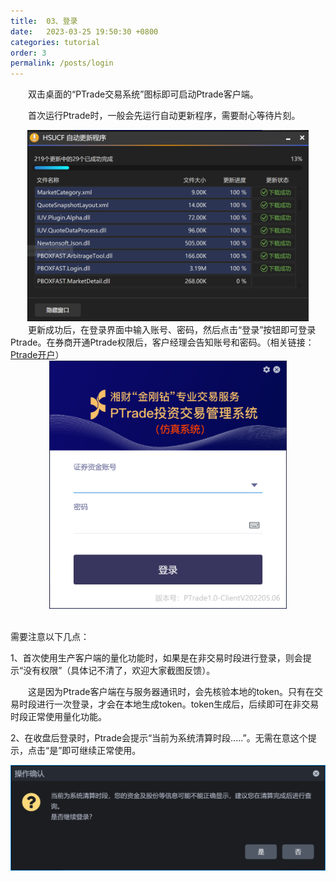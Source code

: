 ```yaml
---
title:  03、登录
date:   2023-03-25 19:50:30 +0800
categories: tutorial
order: 3
permalink: /posts/login
---
```


&emsp;&emsp;双击桌面的“PTrade交易系统”图标即可启动Ptrade客户端。

&emsp;&emsp;首次运行Ptrade时，一般会先运行自动更新程序，需要耐心等待片刻。
<div  align="center"><img src="/assets/posts_img/20230325_01.png" alt="" width="450" height=auto/></div>
&emsp;&emsp;更新成功后，在登录界面中输入账号、密码，然后点击“登录”按钮即可登录Ptrade。在券商开通Ptrade权限后，客户经理会告知账号和密码。（相关链接：<a href = "/broker/" target="_blank">Ptrade开户</a>）
<div  align="center"><img src="/assets/posts_img/20230325_02.png" alt="" width="380" height=auto/></div>
<br>

需要注意以下几点：

1、首次使用生产客户端的量化功能时，如果是在非交易时段进行登录，则会提示“没有权限”（具体记不清了，欢迎大家截图反馈）。

&emsp;&emsp;这是因为Ptrade客户端在与服务器通讯时，会先核验本地的token。只有在交易时段进行一次登录，才会在本地生成token。token生成后，后续即可在非交易时段正常使用量化功能。

2、在收盘后登录时，Ptrade会提示“当前为系统清算时段.....”。无需在意这个提示，点击“是”即可继续正常使用。
<div  align="center"><img src="/assets/posts_img/20230325_03.png" alt="" width="512" height=auto/></div>